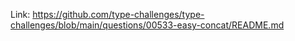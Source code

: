 Link: https://github.com/type-challenges/type-challenges/blob/main/questions/00533-easy-concat/README.md